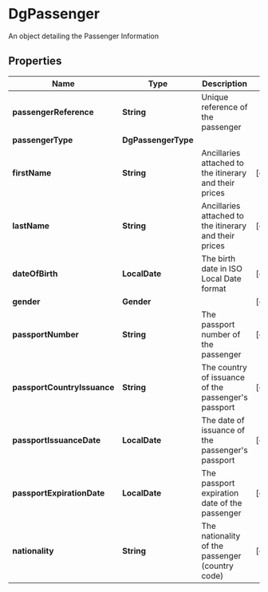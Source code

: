 

# DgPassenger

An object detailing the Passenger Information

## Properties

| Name | Type | Description | Notes |
|------------ | ------------- | ------------- | -------------|
|**passengerReference** | **String** | Unique reference of the passenger |  |
|**passengerType** | **DgPassengerType** |  |  |
|**firstName** | **String** | Ancillaries attached to the itinerary and their prices |  [optional] |
|**lastName** | **String** | Ancillaries attached to the itinerary and their prices |  [optional] |
|**dateOfBirth** | **LocalDate** | The birth date in ISO Local Date format |  [optional] |
|**gender** | **Gender** |  |  [optional] |
|**passportNumber** | **String** | The passport number of the passenger |  [optional] |
|**passportCountryIssuance** | **String** | The country of issuance of the passenger&#39;s passport |  [optional] |
|**passportIssuanceDate** | **LocalDate** | The date of issuance of the passenger&#39;s passport |  [optional] |
|**passportExpirationDate** | **LocalDate** | The passport expiration date of the passenger |  [optional] |
|**nationality** | **String** | The nationality of the passenger (country code) |  [optional] |




